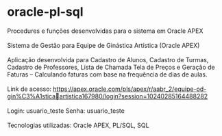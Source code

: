 # oracle-pl-sql
Procedures e funções desenvolvidas para o sistema em Oracle APEX
<br/>
<br/>
Sistema de Gestão para Equipe de Ginástica Artística (Oracle APEX)
<br/>
<br/>
Aplicação desenvolvida para Cadastro de Alunos, Cadastro de Turmas, Cadastro de Professores, Lista de Chamada
Tela de Preços e Geração de Faturas – Calculando faturas com base na frequência de dias de aulas.
<br/>
<br/>
Link de acesso: https://apex.oracle.com/pls/apex/r/aabr_2/equipe-od-gin%C3%A1sticaartistica167980/login?session=10240285164488282
<br/>
<br/>
Login: usuario_teste
Senha: usuario_teste
<br/>
<br/>
Tecnologias utilizadas: Oracle APEX, PL/SQL, SQL
